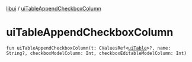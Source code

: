 [libui](README.md) / [uiTableAppendCheckboxColumn](ui-table-append-checkbox-column.md)

# uiTableAppendCheckboxColumn

`fun uiTableAppendCheckboxColumn(t: CValuesRef<`[`uiTable`](ui-table.md)`>?, name: String?, checkboxModelColumn: Int, checkboxEditableModelColumn: Int)`